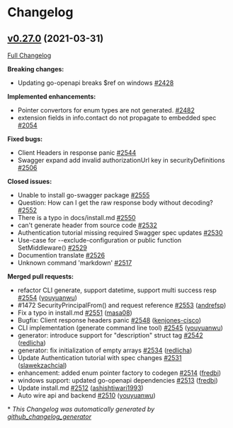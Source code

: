 # Changelog

## [v0.27.0](https://github.com/go-swagger/go-swagger/tree/v0.27.0) (2021-03-31)

[Full Changelog](https://github.com/go-swagger/go-swagger/compare/v0.26.1...v0.27.0)

**Breaking changes:**

- Updating go-openapi breaks $ref on windows [\#2428](https://github.com/go-swagger/go-swagger/issues/2428)

**Implemented enhancements:**

- Pointer convertors for enum types are not generated. [\#2482](https://github.com/go-swagger/go-swagger/issues/2482)
- extension fields in info.contact do not propagate to embedded spec [\#2054](https://github.com/go-swagger/go-swagger/issues/2054)

**Fixed bugs:**

- Client Headers in response panic [\#2544](https://github.com/go-swagger/go-swagger/issues/2544)
- Swagger expand add invalid authorizationUrl key in securityDefinitions [\#2506](https://github.com/go-swagger/go-swagger/issues/2506)

**Closed issues:**

- Unable to install go-swagger package [\#2555](https://github.com/go-swagger/go-swagger/issues/2555)
- Question: How can I get the raw response body without decoding? [\#2552](https://github.com/go-swagger/go-swagger/issues/2552)
- There is a typo in docs/install.md [\#2550](https://github.com/go-swagger/go-swagger/issues/2550)
- can't generate header from source code [\#2532](https://github.com/go-swagger/go-swagger/issues/2532)
- Authentication tutorial missing required Swagger spec updates [\#2530](https://github.com/go-swagger/go-swagger/issues/2530)
- Use-case for --exclude-configuration or public function SetMiddleware\(\) [\#2529](https://github.com/go-swagger/go-swagger/issues/2529)
- Documention translate [\#2526](https://github.com/go-swagger/go-swagger/issues/2526)
- Unknown command 'markdown' [\#2517](https://github.com/go-swagger/go-swagger/issues/2517)

**Merged pull requests:**

- refactor CLI generate, support datetime, support multi success resp [\#2554](https://github.com/go-swagger/go-swagger/pull/2554) ([youyuanwu](https://github.com/youyuanwu))
- \#1472 SecurityPrincipalFrom\(\) and request reference [\#2553](https://github.com/go-swagger/go-swagger/pull/2553) ([andrefsp](https://github.com/andrefsp))
- Fix a typo in install.md [\#2551](https://github.com/go-swagger/go-swagger/pull/2551) ([masa08](https://github.com/masa08))
- Bugfix: Client response headers panic [\#2548](https://github.com/go-swagger/go-swagger/pull/2548) ([kenjones-cisco](https://github.com/kenjones-cisco))
- CLI implementation \(generate command line tool\)  [\#2545](https://github.com/go-swagger/go-swagger/pull/2545) ([youyuanwu](https://github.com/youyuanwu))
- generator: introduce support for "description" struct tag [\#2542](https://github.com/go-swagger/go-swagger/pull/2542) ([redlicha](https://github.com/redlicha))
- generator: fix initialization of empty arrays [\#2534](https://github.com/go-swagger/go-swagger/pull/2534) ([redlicha](https://github.com/redlicha))
- Update Authentication tutorial with spec changes [\#2531](https://github.com/go-swagger/go-swagger/pull/2531) ([slawekzachcial](https://github.com/slawekzachcial))
- enhancement: added enum pointer factory to codegen [\#2514](https://github.com/go-swagger/go-swagger/pull/2514) ([fredbi](https://github.com/fredbi))
- windows support: updated go-openapi dependencies [\#2513](https://github.com/go-swagger/go-swagger/pull/2513) ([fredbi](https://github.com/fredbi))
- Update install.md [\#2512](https://github.com/go-swagger/go-swagger/pull/2512) ([ashishtiwari1993](https://github.com/ashishtiwari1993))
- Auto wire api and backend [\#2510](https://github.com/go-swagger/go-swagger/pull/2510) ([youyuanwu](https://github.com/youyuanwu))



\* *This Changelog was automatically generated by [github_changelog_generator](https://github.com/github-changelog-generator/github-changelog-generator)*
